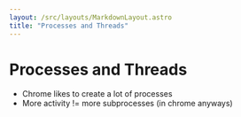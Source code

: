 ```yaml
---
layout: /src/layouts/MarkdownLayout.astro
title: "Processes and Threads"
---
```

# Processes and Threads

* Chrome likes to create a lot of processes
* More activity != more subprocesses (in chrome anyways)
